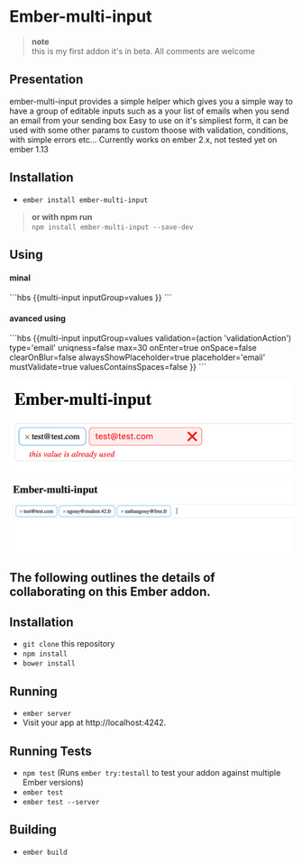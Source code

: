 # Ember-multi-input

>**note**<br>
>this is my first addon
>it's in beta. All comments are welcome

## Presentation

ember-multi-input provides a simple helper which gives you a simple way to have a group of editable inputs such as a your list of emails when you send an email from your sending box
Easy to use on it's simpliest form, it can be used with some other params to custom thoose with validation, conditions, with simple errors  etc...
Currently works on ember 2.x, not tested yet on ember 1.13

## Installation

* `ember install ember-multi-input`<br>

>**or with npm run**<br>
>`npm install ember-multi-input --save-dev`

## Using
<h4> minal</h4>
```hbs
{{multi-input
  inputGroup=values
}}
```
<h4> avanced using</h4>
```hbs
  {{multi-input
    inputGroup=values
    validation=(action 'validationAction')
    type='email'
    uniqness=false
    max=30
    onEnter=true
    onSpace=false
    clearOnBlur=false
    alwaysShowPlaceholder=true
    placeholder='email'
    mustValidate=true
    valuesContainsSpaces=false
  }}
```

![alt tag](https://github.com/ngouy/images/blob/master/images_for_readme_repos/ember-multi-input/Screen%20Shot%202017-01-27%20at%2011.46.23.png?raw=true)
![alt tag](https://github.com/ngouy/images/blob/master/images_for_readme_repos/ember-multi-input/Screen%20Shot%202017-01-27%20at%2011.49.35.png?raw=true)

## The following outlines the details of collaborating on this Ember addon.
## Installation

* `git clone` this repository
* `npm install`
* `bower install`

## Running

* `ember server`
* Visit your app at http://localhost:4242.

## Running Tests

* `npm test` (Runs `ember try:testall` to test your addon against multiple Ember versions)
* `ember test`
* `ember test --server`

## Building

* `ember build`
